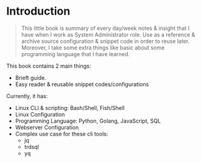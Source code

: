 # Introduction

> This little book is summary of every day/week notes & insight that I have when I work as System Administrator role. Use as a reference & archive source configuration & snippet code in order to reuse later. Moreover, I take some extra things like basic about some programming language that I have learned.

This book contains 2 main things:

- Brieft guide.
- Easy reader & reusable snippet codes/configurations

Currently, it has:

- Linux CLI & scripting: Bash/Shell, Fish/Shell
- Linux Configuration
- Programming Language: Python, Golang, JavaScript, SQL
- Webserver Configuration
- Complex use case for these cli tools:
  - jq
  - trdsql
  - yq
